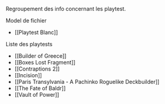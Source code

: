 Regroupement des info concernant les playtest.

Model de fichier
- [[Playtest Blanc]]


Liste des playtests
- [[Builder of Greece]]
- [[Boxes Lost Fragment]]
- [[Contraptions 2]]
- [[Incision]]
- [[Paris Transylvania - A Pachinko Roguelike Deckbuilder]]
- [[The Fate of Baldr]]
- [[Vault of Power]]
